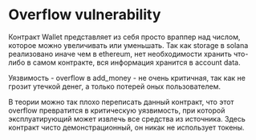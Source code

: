 # Overflow vulnerability

Контракт Wallet представляет из себя просто враппер над числом, которое можно увеличивать или уменьшать. Так как storage в solana реализовано иначе чем в ethereum, нет необходимости хранить что-либо в самом контракте, вся информация хранится в account data.

Уязвимость - overflow в add_money - не очень критичная, так как не грозит утечкой денег, а только потерей оных пользователем.

В теории можно так плохо переписать данный контракт, что этот overflow превратится в критическую уязвимость, при которой эксплуатирующий может извлечь все средства из источника. Здесь контракт чисто демонстрационный, он никак не использует токены.
